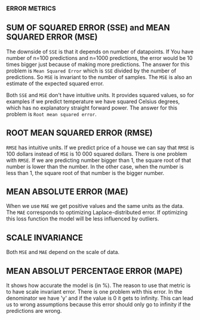 ### ERROR METRICS

## SUM OF SQUARED ERROR (SSE) and MEAN SQUARED ERROR (MSE)

The downside of `SSE` is that it depends on number of datapoints. If You have number of n=100 predictions and n=1000 predictions, the error would be 10 times bigger just because of making more predictions.
The answer for this problem is `Mean Squared Error` which is `SSE` divided by the number of predictions. So `MSE` is invariant to the number of samples.
The `MSE` is also an estimate of the expected squared error.

Both `SSE` and `MSE` don't have intuitive units. It provides squared values, so for examples if we predict temperature we have squared Celsius degrees, which has no explanatory straight forward power. The answer for this problem is `Root mean squared error`.

## ROOT MEAN SQUARED ERROR (RMSE)

`RMSE` has intuitive units. If we predict price of a house we can say that `RMSE` is 100 dollars instead of `MSE` is 10 000 squared dollars.
There is one problem with `RMSE`. If we are predicting number bigger than 1, the square root of that number is lower than the number. In the other case, when the number is less than 1, the square root of that number is the bigger number.

## MEAN ABSOLUTE ERROR (MAE)

When we use `MAE` we get positive values and the same units as the data. The `MAE` corresponds to optimizing Laplace-distributed error.
If optimizing this loss function the model will be less influenced by outliers.

## SCALE INVARIANCE

Both `MSE` and `MAE` depend on the scale of data. 

## MEAN ABSOLUT PERCENTAGE ERROR (MAPE)

It shows how accurate the model is (in %). The reason to use that metric is to have scale invariant error. 
There is one problem with this error. In the denominator we have 'y' and if the value is 0 it gets to infinity. This can lead us to wrong assumptions because this error should only go to infinity if the predictions are wrong.





